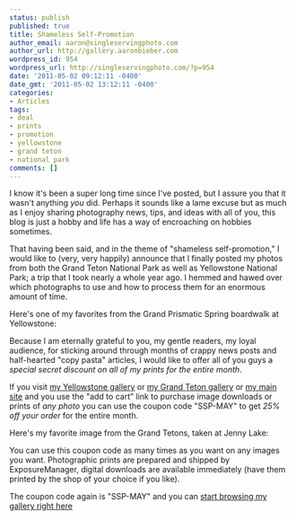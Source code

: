 ```yaml
---
status: publish
published: true
title: Shameless Self-Promotion
author_email: aaron@singleservingphoto.com
author_url: http://gallery.aaronbieber.com
wordpress_id: 954
wordpress_url: http://singleservingphoto.com/?p=954
date: '2011-05-02 09:12:11 -0400'
date_gmt: '2011-05-02 13:12:11 -0400'
categories:
- Articles
tags:
- deal
- prints
- promotion
- yellowstone
- grand teton
- national park
comments: []
---
```

I know it's been a super long time since I've posted, but I assure you
that it wasn't anything _you_ did. Perhaps it sounds like a lame
excuse but as much as I enjoy sharing photography news, tips, and ideas
with all of you, this blog is just a hobby and life has a way of
encroaching on hobbies sometimes.

That having been said, and in the theme of "shameless self-promotion," I
would like to (very, very happily) announce that I finally posted my
photos from both the Grand Teton National Park as well as Yellowstone
National Park; a trip that I took nearly a whole year ago. I hemmed and
hawed over which photographs to use and how to process them for an
enormous amount of time.

Here's one of my favorites from the Grand Prismatic Spring boardwalk at
Yellowstone:

Because I am eternally grateful to you, my gentle readers, my loyal
audience, for sticking around through months of crappy news posts and
half-hearted "copy pasta" articles, I would like to offer all of you
guys a *special secret discount on all of my prints for the entire
month*.

If you visit [my Yellowstone
gallery](http://aaronbieber.photoshelter.com/gallery/Yellowstone-NP-Wyoming/G0000FguDlRBESYc/P0000jNQBakpYdwI)
or [my Grand Teton
gallery](http://aaronbieber.photoshelter.com/gallery/Grand-Teton-NP-Wyoming/G0000lnL3Z9qOjS4/P0000jNQBakpYdwI)
or [my main site](http://gallery.aaronbieber.com/gallery-list) and you
use the "add to cart" link to purchase image downloads or prints of
*any photo* you can use the coupon code "SSP-MAY" to get *25% off
your order* for the entire month.

Here's my favorite image from the Grand Tetons, taken at Jenny Lake:

You can use this coupon code as many times as you want on any images you
want. Photographic prints are prepared and shipped by ExposureManager,
digital downloads are available immediately (have them printed by the
shop of your choice if you like).

The coupon code again is "SSP-MAY" and you can [start browsing my
gallery right here](http://gallery.aaronbieber.com/gallery-list.)
